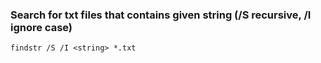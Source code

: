 ### Search for txt files that contains given string (/S recursive, /I ignore case)
```
findstr /S /I <string> *.txt
```

